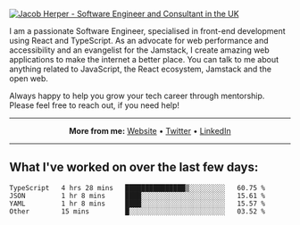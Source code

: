 [![Jacob Herper - Software Engineer and Consultant in the UK](https://res.cloudinary.com/jacobherper/image/upload/v1641506277/gh-image.png)](https://jacobherper.com/)

I am a passionate Software Engineer, specialised in front-end development using React and TypeScript. As an advocate for web performance and accessibility and an evangelist for the Jamstack, I create amazing web applications to make the internet a better place. You can talk to me about anything related to JavaScript, the React ecosystem, Jamstack and the open web.

Always happy to help you grow your tech career through mentorship. Please feel free to reach out, if you need help!

---

<p align="center">
  <strong>More from me:</strong> 
  <a href="https://jacobherper.com/">Website</a> •
  <a href="https://twitter.com/intent/follow?screen_name=jakeherp&tw_p=followbutton">Twitter</a> •
  <a href="https://www.linkedin.com/in/jacobherper/">LinkedIn</a>
</p>

---

## What I've worked on over the last few days:

<!--START_SECTION:waka-->

```text
TypeScript   4 hrs 28 mins   ███████████████▒░░░░░░░░░   60.75 %
JSON         1 hr 8 mins     ████░░░░░░░░░░░░░░░░░░░░░   15.61 %
YAML         1 hr 8 mins     ████░░░░░░░░░░░░░░░░░░░░░   15.57 %
Other        15 mins         █░░░░░░░░░░░░░░░░░░░░░░░░   03.52 %
```

<!--END_SECTION:waka-->
